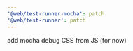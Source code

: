 ```yaml
---
'@web/test-runner-mocha': patch
'@web/test-runner': patch
---
```


add mocha debug CSS from JS (for now)
